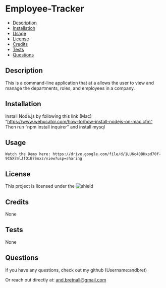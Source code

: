 # Employee-Tracker

  * [Description](#description)
  * [Installation](#installation)
  * [Usage](#usage)
  * [License](#license)
  * [Credits](#credits)
  * [Tests](#tests)
  * [Questions](#questions)

  
  ## Description

  This is a command-line application that at a  allows the user to view and manage the departments, roles, and employees in a company.

  ## Installation

  Install Node.js by following this link (Mac) “https://www.webucator.com/how-to/how-install-nodejs-on-mac.cfm” Then run “npm install inquirer” and install mysql

  ## Usage

    Watch the Demo here: https://drive.google.com/file/d/1LU6c40BHxpd70f-9CGX7mlJfQiB7Snxz/view?usp=sharing

  ## License

  This project is licensed under the ![shield](https://img.shields.io/static/v1?label=License&message=MIT&color=green)
  

  ## Credits

  None

  ## Tests

  None

  ## Questions

  If you have any questions, check out my github (Username:andbret)

  Or reach out directly at: and.bretnall@gmail.com